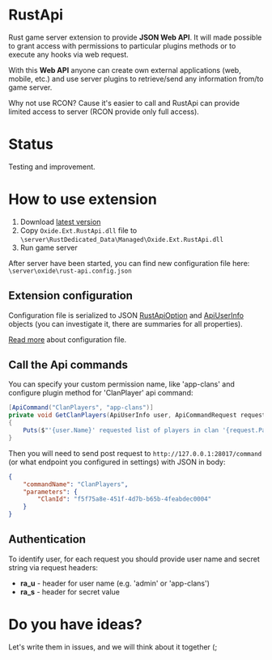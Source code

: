 # RustApi
Rust game server extension to provide **JSON Web API**.
It will made possible to grant access with permissions to particular plugins methods or to execute any hooks via web request.

With this **Web API** anyone can create own external applications (web, mobile, etc.) and use server plugins to retrieve/send any information from/to game server.

Why not use RCON? Cause it's easier to call and RustApi can provide limited access to server (RCON provide only full access).

# Status
Testing and improvement.

# How to use extension
1. Download [latest version](https://github.com/NickRimmer/RustApi/releases)
2. Copy `Oxide.Ext.RustApi.dll` file to `\server\RustDedicated_Data\Managed\Oxide.Ext.RustApi.dll`
3. Run game server

After server have been started, you can find new configuration file here:
`\server\oxide\rust-api.config.json`

## Extension configuration
Configuration file is serialized to JSON [RustApiOption](Oxide.Ext.RustApi/Models/RustApiOptions.cs) and [ApiUserInfo](Oxide.Ext.RustApi/Models/ApiUserInfo.cs) objects (you can investigate it, there are summaries for all properties).

[Read more](Configuration.md) about configuration file.

## Call the Api commands
You can specify your custom permission name, like 'app-clans' and configure plugin method for 'ClanPlayer' api command:
```c#
[ApiCommand("ClanPlayers", "app-clans")]
private void GetClanPlayers(ApiUserInfo user, ApiCommandRequest request)
{
    Puts($"'{user.Name}' requested list of players in clan '{request.Parameters["ClanId"]}'")
}
```

Then you will need to send post request to `http://127.0.0.1:28017/command` (or what endpoint you configured in settings) with JSON in body:
```json
{
    "commandName": "ClanPlayers",
    "parameters": {
        "ClanId": "f5f75a8e-451f-4d7b-b65b-4feabdec0004"
    }
}
```

## Authentication
To identify user, for each request you should provide user name and secret string via request headers:
- **ra_u** - header for user name (e.g. 'admin' or 'app-clans')
- **ra_s** - header for secret value

# Do you have ideas?
Let's write them in issues, and we will think about it together (;
